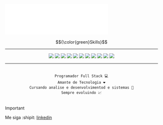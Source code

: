 

<img src="./name.svg" height="60%">


$${\color{green}Skills}$$	

<hr>
<div align="center">
<img src="https://user-images.githubusercontent.com/99139310/178839919-98285d21-873f-4058-a649-3715f34b759e.png" width="35px">
<img src="https://user-images.githubusercontent.com/99139310/180587435-202f49ee-35d9-4486-88ad-aa20732f5847.png" width="35px">
<img src="https://user-images.githubusercontent.com/99139310/178839917-351cd87d-2229-46ec-a2df-d8e1f33aa700.png" width="35px">
<img src="https://user-images.githubusercontent.com/99139310/180586690-f56d3dd5-aec6-47ba-b8b3-eb8b2e5d342b.png" width="35px">
<img src="https://www.datocms-assets.com/75941/1657707878-nextjs_logo.png" width="35px">
<img src="https://user-images.githubusercontent.com/99139310/178839910-a5dcd40f-89dd-4958-9170-4315181ed3f0.png" width="35px">
<img src="https://cdn-icons-png.flaticon.com/512/919/919830.png" width="35px">
<img src="https://cdn-icons-png.flaticon.com/512/5968/5968313.png" width="35px">
<img src="https://user-images.githubusercontent.com/99139310/180586688-a1ba925b-f709-4064-91ae-4f40b120a116.png" width="35px">
<img src="https://raw.githubusercontent.com/danielcranney/readme-generator/main/public/icons/skills/flutter-colored.svg" width="35px">
<img src="https://raw.githubusercontent.com/danielcranney/readme-generator/main/public/icons/skills/sass-colored.svg" width="35px">
</div>
<hr>
</br>

<div align="center">
<code>Programador Full Stack 💻
Amante de Tecnologia ❤️
Cursando analise e desenvolvimentod e sistemas 🚀
Sempre evoluindo 📈</code>
</div>
</br>

> [!IMPORTANT]
> Me siga :shipit:
<a href="https://www.linkedin.com/in/paulo-cesar-a5783b208/">linkedin</a>

